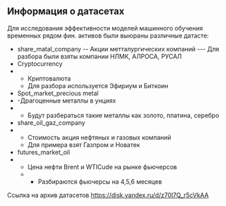 ## Информация о датасетах

Для исследования эффективности моделей машинного обучения временных рядом фин. активов были выюраны различные датасте:
- share_matal_company
-- Акции метталургических компаний
--- Для разбора были взяты компании НЛМК, АЛРОСА, РУСАЛ
- Cryptocurrency
- - Криптовалюта
  - Для разбора используется Эфириум и Биткоин
- Spot_market_precious metal
- -Драгоценные металлы в унциях
- - Будут разбераться такие металлы как золото, платина, серебро
- share_oil_gaz_company
- - Стоимость акция нефтяных и газовых компаний
  - Для примера взят Газпром и Новатек
- futures_market_oil
- - Цена нефти Brent и WTICude на рынке фьючерсов
  - - Разбираются фьючерсы на 4,5,6 месяцев

Ссылка на архив датасетов
https://disk.yandex.ru/d/z70l7Q_r5cVkAA